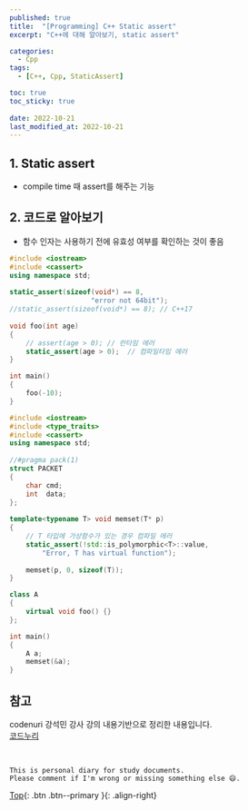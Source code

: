 ```yaml
---
published: true
title:  "[Programming] C++ Static assert"
excerpt: "C++에 대해 알아보기, static assert"

categories:
  - Cpp
tags:
  - [C++, Cpp, StaticAssert]

toc: true
toc_sticky: true
 
date: 2022-10-21
last_modified_at: 2022-10-21
---
```


## 1. Static assert
- compile time 때 assert를 해주는 기능

## 2. 코드로 알아보기
- 함수 인자는 사용하기 전에 유효성 여부를 확인하는 것이 좋음

```cpp
#include <iostream> 
#include <cassert>  
using namespace std; 
  
static_assert(sizeof(void*) == 8, 
                    "error not 64bit"); 
//static_assert(sizeof(void*) == 8); // C++17 
  
void foo(int age) 
{ 
    // assert(age > 0); // 런타임 에러
    static_assert(age > 0);  // 컴파일타임 에러
} 

int main() 
{ 
    foo(-10); 
}
```

```cpp
#include <iostream> 
#include <type_traits> 
#include <cassert>  
using namespace std; 
  
//#pragma pack(1) 
struct PACKET 
{ 
    char cmd; 
    int  data; 
}; 
  
template<typename T> void memset(T* p) 
{ 
    // T 타입에 가상함수가 있는 경우 컴파일 에러
    static_assert(!std::is_polymorphic<T>::value, 
        "Error, T has virtual function"); 
  
    memset(p, 0, sizeof(T)); 
}

class A  
{ 
    virtual void foo() {} 
};

int main() 
{ 
    A a; 
    memset(&a); 
}
```

## 참고
codenuri 강석민 강사 강의 내용기반으로 정리한 내용입니다.  
[코드누리](https://github.com/codenuri)

<br>

    This is personal diary for study documents.
    Please comment if I'm wrong or missing something else 😄. 

[Top](#){: .btn .btn--primary }{: .align-right}